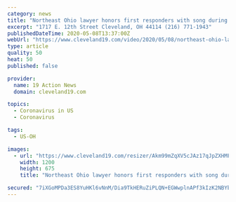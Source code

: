 ```yaml
---
category: news
title: "Northeast Ohio lawyer honors first responders with song during coronavirus crisis"
excerpt: "1717 E. 12th Street Cleveland, OH 44114 (216) 771-1943"
publishedDateTime: 2020-05-08T13:37:00Z
webUrl: "https://www.cleveland19.com/video/2020/05/08/northeast-ohio-lawyer-honors-first-responders-with-song-during-coronavirus-crisis/"
type: article
quality: 50
heat: 50
published: false

provider:
  name: 19 Action News
  domain: cleveland19.com

topics:
  - Coronavirus in US
  - Coronavirus

tags:
  - US-OH

images:
  - url: "https://www.cleveland19.com/resizer/Akm99mZqXV5cJAz17qJpZXHMFvI=/1200x0/d1acid63ghtydj.cloudfront.net/05-08-2020/t_31beab38eb364395ab5f56a531a4b681_name_file_1280x720_2000_v3_1_.jpg"
    width: 1200
    height: 675
    title: "Northeast Ohio lawyer honors first responders with song during coronavirus crisis"

secured: "7iXGoMPDa3ES8YuHKl6vNnM/Dia9TkHERuZiPLQN+EGWwplnAPf3kIzK2NBYbR/wz06/KBnCencA8yB2ycy2G726stVfeZP9JKI8bAE/mP1C14kmDl+1Q3XSqpw7eticHafPPwXE/+h3ngUEoi+fbiwbTTdThmOeorV21C8o7/3HYMMFDJLIUMPr9PGE+kFIaW3o4rMVFoodKUU7g3e+Cp7BJfZDjD3BJY4dyQJqcWvU5eWMEw7/55OlsF3si4A3E26J4nriIKNkNnUeCvEjbX+1oB5OfpHs1fGLcCSkmEr/A2p/GfczWDlTYMULgZh3;OmCx+lArW0UQr6Y93CuI1A=="
---
```


